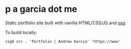 # p a garcia dot me

Static portfolio site built with vanilla HTML/CSS/JS and [ssg](https://www.romanzolotarev.com/ssg.html).

To build locally:

```ssg6 src . 'Portfolio | Andrew Garcia' 'https://www'```